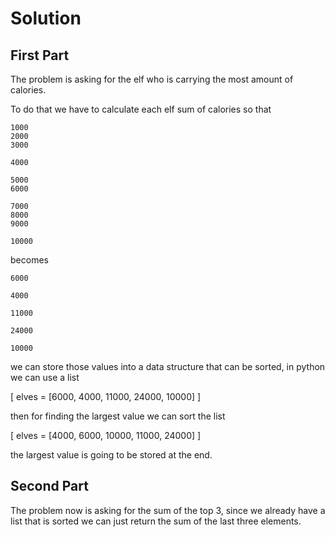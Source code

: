 # Solution

## First Part

The problem is asking for the elf who is carrying the most amount of calories.

To do that we have to calculate each elf sum of calories so that 

```
1000
2000
3000

4000

5000
6000

7000
8000
9000

10000
```

becomes 

```
6000

4000

11000

24000

10000
```

we can store those values into a data structure that can be sorted, in python we can use a list 

\[ elves = [6000, 4000, 11000, 24000, 10000] \]

then for finding the largest value we can sort the list 

\[ elves = [4000, 6000, 10000, 11000, 24000] \]

the largest value is going to be stored at the end.

## Second Part

The problem now is asking for the sum of the top 3, since we already have a list that is sorted we can just return the sum of the last three elements.